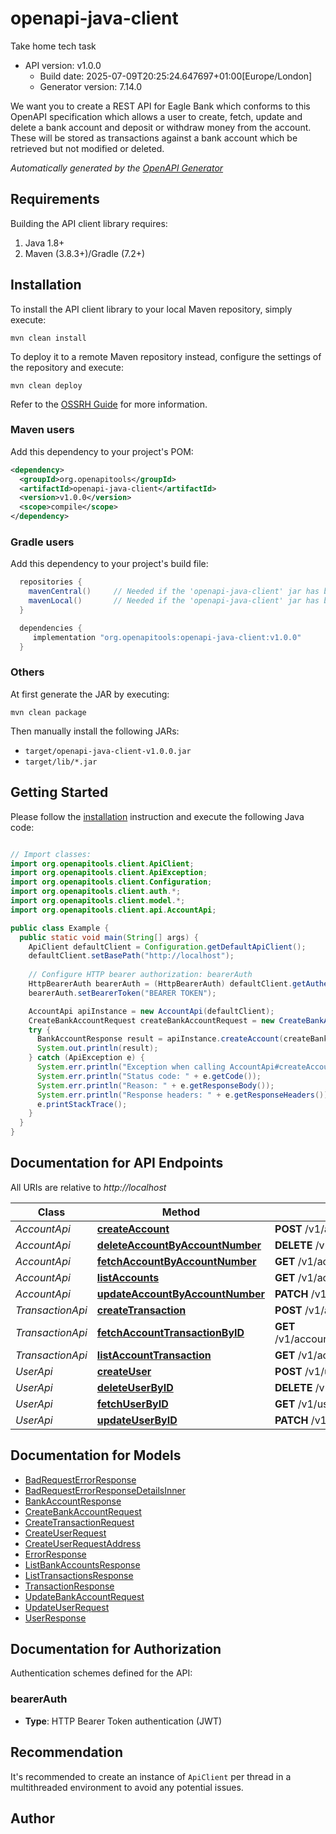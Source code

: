 # openapi-java-client

Take home tech task
- API version: v1.0.0
  - Build date: 2025-07-09T20:25:24.647697+01:00[Europe/London]
  - Generator version: 7.14.0

We want you to create a REST API for Eagle Bank which conforms to this OpenAPI specification which allows a user to create, fetch, update and delete a bank account and deposit or withdraw money from the account. These will be stored as transactions against a bank account which be retrieved but not modified or deleted.


*Automatically generated by the [OpenAPI Generator](https://openapi-generator.tech)*


## Requirements

Building the API client library requires:
1. Java 1.8+
2. Maven (3.8.3+)/Gradle (7.2+)

## Installation

To install the API client library to your local Maven repository, simply execute:

```shell
mvn clean install
```

To deploy it to a remote Maven repository instead, configure the settings of the repository and execute:

```shell
mvn clean deploy
```

Refer to the [OSSRH Guide](http://central.sonatype.org/pages/ossrh-guide.html) for more information.

### Maven users

Add this dependency to your project's POM:

```xml
<dependency>
  <groupId>org.openapitools</groupId>
  <artifactId>openapi-java-client</artifactId>
  <version>v1.0.0</version>
  <scope>compile</scope>
</dependency>
```

### Gradle users

Add this dependency to your project's build file:

```groovy
  repositories {
    mavenCentral()     // Needed if the 'openapi-java-client' jar has been published to maven central.
    mavenLocal()       // Needed if the 'openapi-java-client' jar has been published to the local maven repo.
  }

  dependencies {
     implementation "org.openapitools:openapi-java-client:v1.0.0"
  }
```

### Others

At first generate the JAR by executing:

```shell
mvn clean package
```

Then manually install the following JARs:

* `target/openapi-java-client-v1.0.0.jar`
* `target/lib/*.jar`

## Getting Started

Please follow the [installation](#installation) instruction and execute the following Java code:

```java

// Import classes:
import org.openapitools.client.ApiClient;
import org.openapitools.client.ApiException;
import org.openapitools.client.Configuration;
import org.openapitools.client.auth.*;
import org.openapitools.client.model.*;
import org.openapitools.client.api.AccountApi;

public class Example {
  public static void main(String[] args) {
    ApiClient defaultClient = Configuration.getDefaultApiClient();
    defaultClient.setBasePath("http://localhost");
    
    // Configure HTTP bearer authorization: bearerAuth
    HttpBearerAuth bearerAuth = (HttpBearerAuth) defaultClient.getAuthentication("bearerAuth");
    bearerAuth.setBearerToken("BEARER TOKEN");

    AccountApi apiInstance = new AccountApi(defaultClient);
    CreateBankAccountRequest createBankAccountRequest = new CreateBankAccountRequest(); // CreateBankAccountRequest | Create a new bank account for the user
    try {
      BankAccountResponse result = apiInstance.createAccount(createBankAccountRequest);
      System.out.println(result);
    } catch (ApiException e) {
      System.err.println("Exception when calling AccountApi#createAccount");
      System.err.println("Status code: " + e.getCode());
      System.err.println("Reason: " + e.getResponseBody());
      System.err.println("Response headers: " + e.getResponseHeaders());
      e.printStackTrace();
    }
  }
}

```

## Documentation for API Endpoints

All URIs are relative to *http://localhost*

Class | Method | HTTP request | Description
------------ | ------------- | ------------- | -------------
*AccountApi* | [**createAccount**](docs/AccountApi.md#createAccount) | **POST** /v1/accounts | 
*AccountApi* | [**deleteAccountByAccountNumber**](docs/AccountApi.md#deleteAccountByAccountNumber) | **DELETE** /v1/accounts/{accountNumber} | 
*AccountApi* | [**fetchAccountByAccountNumber**](docs/AccountApi.md#fetchAccountByAccountNumber) | **GET** /v1/accounts/{accountNumber} | 
*AccountApi* | [**listAccounts**](docs/AccountApi.md#listAccounts) | **GET** /v1/accounts | 
*AccountApi* | [**updateAccountByAccountNumber**](docs/AccountApi.md#updateAccountByAccountNumber) | **PATCH** /v1/accounts/{accountNumber} | 
*TransactionApi* | [**createTransaction**](docs/TransactionApi.md#createTransaction) | **POST** /v1/accounts/{accountNumber}/transactions | 
*TransactionApi* | [**fetchAccountTransactionByID**](docs/TransactionApi.md#fetchAccountTransactionByID) | **GET** /v1/accounts/{accountNumber}/transactions/{transactionId} | 
*TransactionApi* | [**listAccountTransaction**](docs/TransactionApi.md#listAccountTransaction) | **GET** /v1/accounts/{accountNumber}/transactions | 
*UserApi* | [**createUser**](docs/UserApi.md#createUser) | **POST** /v1/users | 
*UserApi* | [**deleteUserByID**](docs/UserApi.md#deleteUserByID) | **DELETE** /v1/users/{userId} | 
*UserApi* | [**fetchUserByID**](docs/UserApi.md#fetchUserByID) | **GET** /v1/users/{userId} | 
*UserApi* | [**updateUserByID**](docs/UserApi.md#updateUserByID) | **PATCH** /v1/users/{userId} | 


## Documentation for Models

 - [BadRequestErrorResponse](docs/BadRequestErrorResponse.md)
 - [BadRequestErrorResponseDetailsInner](docs/BadRequestErrorResponseDetailsInner.md)
 - [BankAccountResponse](docs/BankAccountResponse.md)
 - [CreateBankAccountRequest](docs/CreateBankAccountRequest.md)
 - [CreateTransactionRequest](docs/CreateTransactionRequest.md)
 - [CreateUserRequest](docs/CreateUserRequest.md)
 - [CreateUserRequestAddress](docs/CreateUserRequestAddress.md)
 - [ErrorResponse](docs/ErrorResponse.md)
 - [ListBankAccountsResponse](docs/ListBankAccountsResponse.md)
 - [ListTransactionsResponse](docs/ListTransactionsResponse.md)
 - [TransactionResponse](docs/TransactionResponse.md)
 - [UpdateBankAccountRequest](docs/UpdateBankAccountRequest.md)
 - [UpdateUserRequest](docs/UpdateUserRequest.md)
 - [UserResponse](docs/UserResponse.md)


<a id="documentation-for-authorization"></a>
## Documentation for Authorization


Authentication schemes defined for the API:
<a id="bearerAuth"></a>
### bearerAuth

- **Type**: HTTP Bearer Token authentication (JWT)


## Recommendation

It's recommended to create an instance of `ApiClient` per thread in a multithreaded environment to avoid any potential issues.

## Author



